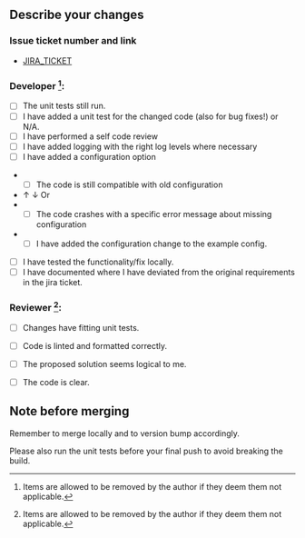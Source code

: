 ## Describe your changes


###  Issue ticket number and link
- [JIRA_TICKET](https://jira.pti.nl/browse/JIRA_TICKET)

### Developer [^1]: 

* [ ] The unit tests still run.
* [ ] I have added a unit test for the changed code (also for bug fixes!) or N/A.
* [ ] I have performed a self code review
* [ ] I have added logging with the right log levels where necessary
* [ ] I have added a configuration option
* * [ ] The code is still compatible with old configuration 
* ↑ ↓ Or
* * [ ] The code crashes with a specific error message about missing configuration
* * [ ] I have added the configuration change to the example config.
* [ ] I have tested the functionality/fix locally.
* [ ] I have documented where I have deviated from the original requirements in the jira ticket.

### Reviewer [^1]:

* [ ] Changes have fitting unit tests.
* [ ] Code is linted and formatted correctly.
* [ ] The proposed solution seems logical to me.
* [ ] The code is clear.


## Note before merging
Remember to merge locally and to version bump accordingly. 

Please also run the unit tests before your final push to avoid breaking the build.

[^1]: Items are allowed to be removed by the author if they deem them not applicable.
